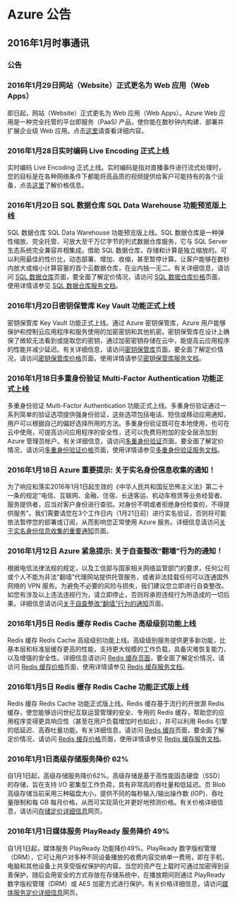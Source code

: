<properties
	pageTitle="历史公告 2016年1月 - Microsoft Azure"
    description="历史公告 2016年1月"
    services=""
    documentationCenter=""
    authors=""
    manager=""
    editor=""
    tags=""/>

<tags ms.service="what-is-new_archives" ms.date="" wacn.date="" wacn.lang="cn"/>

# Azure 公告
## 2016年1月时事通讯

### 公告
### 2016年1月29日网站（Website）正式更名为 Web 应用（Web Apps）
即日起，网站（Website）正式更名为 Web 应用（Web Apps）。Azure Web 应用是一种完全托管的平台即服务（PaaS) 产品，使你能在数秒钟内构建、部署并扩展企业级 Web 应用。点击[这里](/home/features/web-site/)请查看详细内容。

### 2016年1月28日实时编码 Live Encoding 正式上线
实时编码 Live Encoding 正式上线。实时编码是指对直播事件进行流式处理时，您的目标是在各种网络条件下都能将高品质的视频提供给客户可能持有的各个设备，点击[这里](/home/features/media-services/pricing/)了解价格信息。

### 2016年1月20日 SQL 数据仓库 SQL Data Warehouse 功能预览版上线
SQL 数据仓库 SQL Data Warehouse 功能预览版上线。SQL 数据仓库是一种弹性缩放、完全托管、可放大至千万亿字节的列式数据仓库服务，它与 SQL Server 生态系统完全兼容并相集成。借助 SQL 数据仓库，存储和计算是独立缩放的。可以利用最佳的性价比，动态部署、增加、收缩，甚至暂停计算。让客户能够在数秒内放大或缩小计算容量的首个云数据仓库，在业内独一无二。有关详细信息，请访问 [SQL 数据仓库](/home/features/sql-data-warehouse/)页面，要全面了解定价情况，请访问 [SQL 数据仓库价格](/home/features/sql-data-warehouse/pricing/)页面，使用详情请参见 [SQL 数据仓库服务文档](/documentation/services/sql-data-warehouse/)。

### 2016年1月20日密钥保管库 Key Vault 功能正式上线
密钥保管库 Key Vault 功能正式上线。通过 Azure 密钥保管库，Azure 用户能够保护和控制云应用程序和服务使用的加密密钥和其他机密。密钥保管库在设计上确保了微软无法看到或提取您的密钥，通过加密密钥存储在云中，能提高云应用程序的性能并减少延迟。有关详细信息，请访问[密钥保管库](/home/features/key-vault/)页面，要全面了解定价情况，请访问[密钥保管库价格](/home/features/key-vault/pricing/)页面，使用详情请参见[密钥保管库服务文档](/documentation/services/key-vault/)。

### 2016年1月18日多重身份验证 Multi-Factor Authentication 功能正式上线
多重身份验证 Multi-Factor Authentication 功能正式上线。多重身份验证通过一系列简单的验证选项提供强身份验证，这些选项包括电话、短信或移动应用通知，用户可以根据自己的偏好选择所用的方法。多重身份验证既可在本地使用，也可在云中使用，可提高访问应用程序的安全性，还可以免费将附加的安全层添加到 Azure 管理员帐户。有关详细信息，请访问[多重身份验证](/home/features/multi-factor-authentication/)页面，要全面了解定价情况，请访问[多重身份验证价格](/pricing/details/multi-factor-authentication/)页面，使用详情请参见[多重身份验证服务文档](/documentation/services/multi-factor-authentication/)。

### 2016年1月18日 Azure 重要提示: 关于实名身份信息收集的通知！
为了响应和落实2016年1月1日起生效的《中华人民共和国反恐怖主义法》第二十一条的规定“电信、互联网、金融、住宿、长途客运、机动车租赁等业务经营者、服务提供者，应当对客户身份进行查验。对身份不明或者拒绝身份检查的，不得提供服务”。我们需要请您在3个工作日内（1月21日前）进行实名验证，否则将可能依法暂停您的部署或订阅，从而影响您正常使用 Azure 服务。详细信息请访问[关于实名身份信息收集的重要通知](/support/real-name-annoucement)页面。

### 2016年1月12日 Azure 紧急提示: 关于自查整改“翻墙”行为的通知！
根据电信法律法规的规定，以及工信部与国家相关网络监管部门的要求，任何公司或个人不能为非法“翻墙”代理网站提供托管服务，或者非法挂载任何可以连通国外网络的 VPN 服务。为避免不必要的风险与损失，我们建议您立即进行自查整改。如您有涉及以上违法违规行为，请立即停止，否则将承担违规行为所造成的一切后果。详细信息请访问[关于自查整改“翻墙”行为的通知](/support/rectification-annoucement)页面。

### 2016年1月5日 Redis 缓存 Redis Cache 高级级别功能上线
Redis 缓存 Redis Cache 高级级别功能上线。高级级别服务提供更多新功能，比基本层和标准层缓存更高的性能，支持更大规模的工作负载，具备灾难恢复能力，以及增强的安全性。详细信息请访问 [Redis 缓存页面](/home/features/redis-cache/)，要全面了解定价情况，请访问 [Redis 缓存价格](/home/features/redis-cache/pricing/)页面，使用详情请参见 [Redis 缓存服务文档](/documentation/services/redis-cache/)。

### 2016年1月5日 Redis 缓存 Redis Cache 功能正式版上线
Redis 缓存 Redis Cache 功能正式版上线。Redis 缓存基于流行的开放源 Redis 缓存，使您能够访问世纪互联运营管理的安全、专用的 Redis 缓存，帮助您的应用程序变得更具响应性（甚至在用户负载增加时也如此），并可以利用 Redis 引擎的低延迟、高吞吐量功能。有关详细信息，请访问 [Redis 缓存](/home/features/redis-cache/)页面，要全面了解定价情况，请访问 [Redis 缓存价格](/home/features/redis-cache/pricing/)页面，使用详情请参见 [Redis 缓存服务文档](/documentation/services/redis-cache/)。

### 2016年1月1日高级存储服务降价 62%
自1月1日起，高级存储服务降价62%。高级存储是基于高性能固态硬盘（SSD）的存储，旨在支持 I/O 密集型工作负荷，具有非常高的吞吐量和低延迟。页 Blob 高级存储当前采用三种磁盘大小，提供不同的每秒输入/输出操作数 (IOP)、吞吐量限制和每 GB 每月价格，从而可实现简化并更好地预测价格。有关价格详细信息，请访问[存储定价详细信息](/home/features/storage/pricing/)网页。

### 2016年1月1日媒体服务 PlayReady 服务降价 49%
自1月1日起，媒体服务 PlayReady 功能降价49%。PlayReady 数字版权管理（DRM），它可让用户对多种不同设备播放的收费内容交纳单一费用，即在手机、电脑和其他设备上共享受版权保护的内容。当您的资产在上载时可通过加密得到妥善保护，随后会用安全的方式存放在存储系统中，在播放期间则通过 PlayReady 数字版权管理（DRM）或 AES 加密方式进行保护。有关价格详细信息，请访问[媒体服务定价详细信息](/home/features/media-services/pricing/)网页。